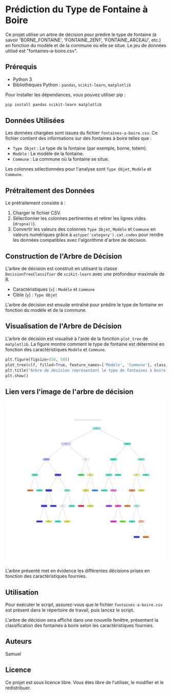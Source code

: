 # Prédiction du Type de Fontaine à Boire

Ce projet utilise un arbre de décision pour prédire le type de fontaine (à savoir 'BORNE_FONTAINE', 'FONTAINE_2EN1', 'FONTAINE_ARCEAU', etc.) en fonction du modèle et de la commune où elle se situe. Le jeu de données utilisé est "fontaines-a-boire.csv".

## Prérequis

- Python 3
- Bibliothèques Python : `pandas`, `scikit-learn`, `matplotlib`

Pour installer les dépendances, vous pouvez utiliser pip :

```bash
pip install pandas scikit-learn matplotlib
```

## Données Utilisées

Les données chargées sont issues du fichier `fontaines-a-boire.csv`. Ce fichier contient des informations sur des fontaines à boire telles que :

- `Type Objet` : Le type de la fontaine (par exemple, borne, totem).
- `Modèle` : Le modèle de la fontaine.
- `Commune` : La commune où la fontaine se situe.

Les colonnes sélectionnées pour l'analyse sont `Type Objet`, `Modèle` et `Commune`.

## Prétraitement des Données

Le prétraitement consiste à :

1. Charger le fichier CSV.
2. Sélectionner les colonnes pertinentes et retirer les lignes vides (`dropna()`).
3. Convertir les valeurs des colonnes `Type Objet`, `Modèle` et `Commune` en valeurs numériques grâce à `astype('category').cat.codes` pour rendre les données compatibles avec l'algorithme d'arbre de décision.

## Construction de l'Arbre de Décision

L'arbre de décision est construit en utilisant la classe `DecisionTreeClassifier` de `scikit-learn` avec une profondeur maximale de 8.

- Caractéristiques (`x`) : `Modèle` et `Commune`
- Cible (`y`) : `Type Objet`

L'arbre de décision est ensuite entraîné pour prédire le type de fontaine en fonction du modèle et de la commune.

## Visualisation de l'Arbre de Décision

L'arbre de décision est visualisé à l'aide de la fonction `plot_tree` de `matplotlib`. La figure montre comment le type de fontaine est déterminé en fonction des caractéristiques `Modèle` et `Commune`.

```python
plt.figure(figsize=(50, 50))
plot_tree(clf, filled=True, feature_names=['Modèle', 'Commune'], class_names=class_names_str)
plt.title("Arbre de décision représentant le type de fontaines à boire en fonction du modèle et de la commune")
plt.show()
```

## Lien vers l'image de l'arbre de décision

![Arbre de décision](decision_tree.png)

L'arbre présenté met en évidence les différentes décisions prises en fonction des caractéristiques fournies.

## Utilisation

Pour exécuter le script, assurez-vous que le fichier `fontaines-a-boire.csv` est présent dans le répertoire de travail, puis lancez le script.

L'arbre de décision sera affiché dans une nouvelle fenêtre, présentant la classification des fontaines à boire selon les caractéristiques fournies.

## Auteurs

Samuel

## Licence

Ce projet est sous licence libre. Vous êtes libre de l'utiliser, le modifier et le redistribuer.

